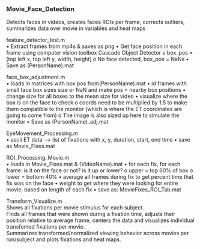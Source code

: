 ### Movie_Face_Detection
Detects faces in videos, creates faces ROIs per frame, corrects outliers, summarizes data over movie in variables and heat maps

feature_detector_test.m\
•	Extract frames from mp4s & saves as png
•	Get face position in each frame using computer vision toolbox Cascade Object Detector
o	box_pos = [top left x, top left y, width, height]
o	No face detected, box_pos = NaNs
•	Save as (PersonName).mat

face_box_adjustment.m\
•	loads in matrices with box pos  from(PersonName).mat
•	id frames with small face box sizes size or NaN and make pos = nearby box positions
•	change size for all boxes to the mean size for video
•	visualize where the box is on the face to check
o	coords need to be multiplied by 1.5 to make them compatible to the monitor (which is where the ET coordinates are going to come from)
o	The image is also sized up here to simulate the monitor
•	Save as (PersonName)_adj.mat

EyeMovement_Processing.m\
•	ascii ET data --> list of fixations with x, y, duration, start, end time
•	save as Movie_Fixes.mat

ROI_Processing_Movie.m\
•	loads in Movie_Fixes.mat & (VideoName).mat
•	for each fix, for each frame: is it on the face or not? is it up or lower?
o	upper = top 60% of box
o	lower = bottom 40%
•	average all frames during fix to get percent time that fix was on the face
•	weight to get where they were looking for entire movie, based on length of each fix
•	save as: MovieFixes_ROI_Tab.mat

Transform_Visualize.m\
Shows all fixations per movie stimulus for each subject.\
Finds all frames that were shown during a fixation time, adjusts their position relative to average frame, centers the data and visualizes individual transfomed fixations per movie.\
Summarizes transformed/normalized viewing behavior across movies per run/subject and plots fixations and heat maps.

